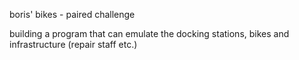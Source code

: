 boris' bikes - paired challenge

building a program that can emulate the docking stations, bikes and infrastructure (repair staff etc.)
